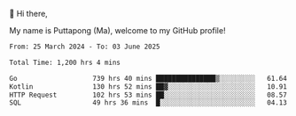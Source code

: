 👋 Hi there,

My name is Puttapong (Ma), welcome to my GitHub profile!

<!--START_SECTION:waka-->

```txt
From: 25 March 2024 - To: 03 June 2025

Total Time: 1,200 hrs 4 mins

Go                   739 hrs 40 mins ███████████████▒░░░░░░░░░   61.64 %
Kotlin               130 hrs 52 mins ██▓░░░░░░░░░░░░░░░░░░░░░░   10.91 %
HTTP Request         102 hrs 53 mins ██░░░░░░░░░░░░░░░░░░░░░░░   08.57 %
SQL                  49 hrs 36 mins  █░░░░░░░░░░░░░░░░░░░░░░░░   04.13 %
```

<!--END_SECTION:waka-->
